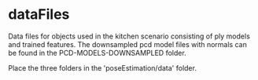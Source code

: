 dataFiles
=========

Data files for objects used in the kitchen scenario consisting of ply models and trained features. 
The downsampled pcd model files with normals can be found in the PCD-MODELS-DOWNSAMPLED folder.

Place the three folders in the 'poseEstimation/data' folder.

